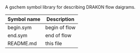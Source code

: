 A gschem symbol library for describing DRAKON flow daigrams.

Symbol name                    | Description                            |
-------------------------------|----------------------------------------|
begin.sym                      | begin of flow                          |
end.sym                        | end of flow                            |
README.md                      | this file                              |

